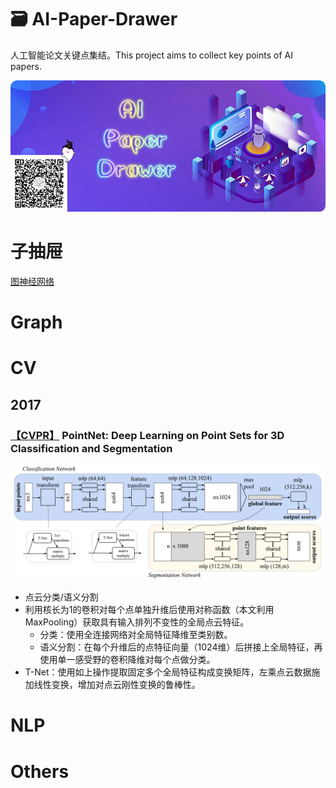 # 🗃 AI-Paper-Drawer
人工智能论文关键点集结。This project aims to collect key points of AI papers.


![](drawer/home.png)

# 子抽屉
[图神经网络](图网络专区.md)

# Graph

# CV
## 2017
### [【CVPR】](https://www.baidu.com/link?url=Zsy-h1LM9fRiz35FT-52Idy6WOj71M7f1JuOQOgS39SpHfUT3GdN4b_Rn2tUHS-o&wd=&eqid=983bdb3200022854000000065ce7f5eb) PointNet: Deep Learning on Point Sets for 3D Classification and Segmentation
![](drawer/PointNet.png)
- 点云分类/语义分割
- 利用核长为1的卷积对每个点单独升维后使用对称函数（本文利用MaxPooling）获取具有输入排列不变性的全局点云特征。
  - 分类：使用全连接网络对全局特征降维至类别数。
  - 语义分割：在每个升维后的点特征向量（1024维）后拼接上全局特征，再使用单一感受野的卷积降维对每个点做分类。
- T-Net：使用如上操作提取固定多个全局特征构成变换矩阵，左乘点云数据施加线性变换，增加对点云刚性变换的鲁棒性。

# NLP

# Others
